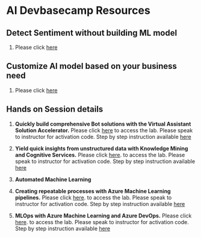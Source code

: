 # AI Devbasecamp Resources

## Detect Sentiment without building ML  model
  1. Please click  [here](https://azure.microsoft.com/en-au/services/cognitive-services/text-analytics/)

## Customize AI model based on your business need
  1. Please click [here](https://github.com/apacdevpmmresources/NewZealand/tree/master/Python-AI)
  

## Hands on Session  details 

  1. **Quickly build comprehensive Bot solutions with the Virtual Assistant Solution Accelerator.** Please click [here](http://bit.ly/33dCHau)  to access the lab. Please speak to instructor for activation code. Step by step  instruction available [here](https://github.com/solliancenet/tech-immersion-data-ai/blob/master/ai-exp1/README.md)
  
  2. **Yield quick insights from unstructured data with Knowledge Mining and Cognitive Services.** Please click [here](http://bit.ly/2QNJxRv).
     to access the lab. Please speak to instructor for activation code. Step by step  instruction available [here](https://github.com/solliancenet/tech-immersion-data-ai/blob/master/ai-exp2/README.md)
     
  3. **Automated Machine Learning**
  
  4. **Creating repeatable processes with Azure Machine Learning pipelines.** Please click [here](http://bit.ly/33exP4R).
     to access the lab. Please speak to instructor for activation code. Step by step  instruction available [here](https://github.com/solliancenet/tech-immersion-data-ai/blob/master/ai-exp4/README.md)

  5. **MLOps with Azure Machine Learning and Azure DevOps.** Please click [here](http://bit.ly/2KKKDKd).
     to access the lab. Please speak to instructor for activation code. Step by step  instruction available [here](https://github.com/solliancenet/tech-immersion-data-ai/blob/master/ai-exp6/README.md)
  

